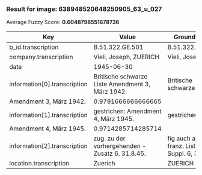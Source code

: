 ### Result for image: 638948520648250905_63_u_027
Average Fuzzy Score: **0.6048798551678736**
<small>

| Key | Value | Ground Truth | Score |
| --- | --- | --- | --- |
| b_id.transcription | B.51.322.GE.501 | B.51.322.GB.501. | 0.9032258064516128 |
| company.transcription | Vieli, Joseph, ZUERICH | Vieli, Joseph | 0.7428571428571429 |
| date | 1945-06-30 |  | 0.0 |
| information[0].transcription | Britische schwarze Liste Amendment 3, März 1942. | Britische schwarze Liste
Amendment 3, März 1942. | 0.9791666666666665 |
| information[1].transcription | gestrichen: Amendment 4, März 1945. | gestrichen:
Amendment 4, März 1945. | 0.9714285714285714 |
| information[2].transcription | zug. zu der vorhergehenden - Zusatz 6. 31.8.45. | fig auch auf franz. Liste - Suppl. 6, 31.8.45. | 0.4946236559139785 |
| location.transcription | Zuerich | ZUERICH | 0.1428571428571429 |

</small>
